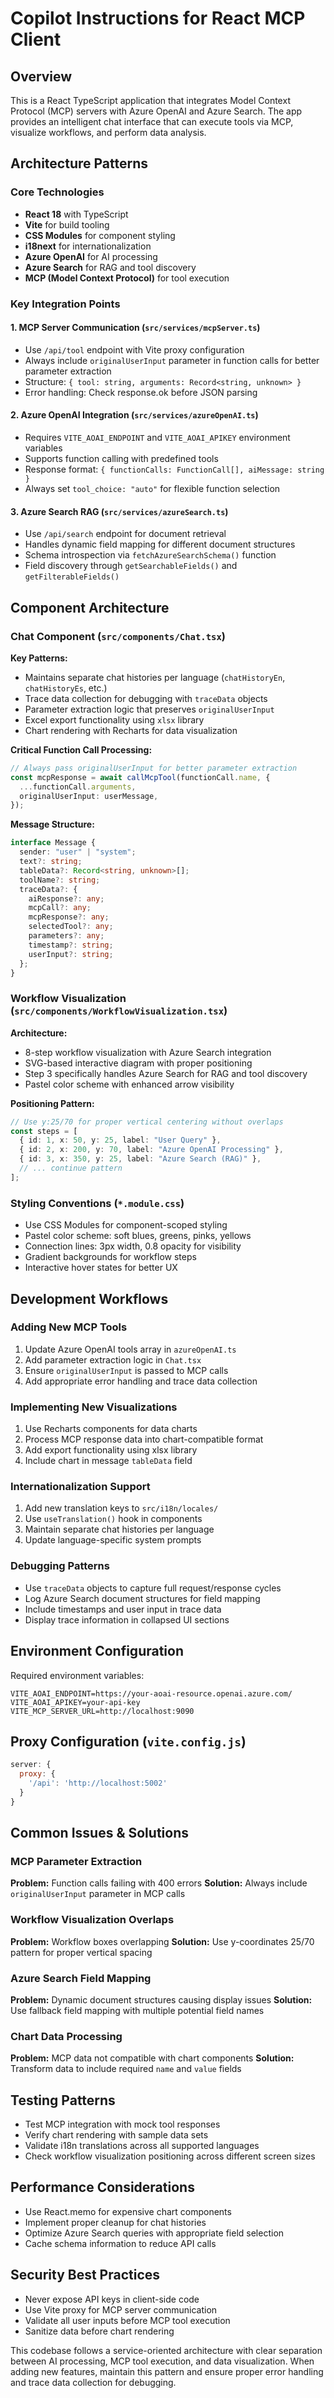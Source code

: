 # Copilot Instructions for React MCP Client

## Overview

This is a React TypeScript application that integrates Model Context Protocol (MCP) servers with Azure OpenAI and Azure Search. The app provides an intelligent chat interface that can execute tools via MCP, visualize workflows, and perform data analysis.

## Architecture Patterns

### Core Technologies

- **React 18** with TypeScript
- **Vite** for build tooling
- **CSS Modules** for component styling
- **i18next** for internationalization
- **Azure OpenAI** for AI processing
- **Azure Search** for RAG and tool discovery
- **MCP (Model Context Protocol)** for tool execution

### Key Integration Points

#### 1. MCP Server Communication (`src/services/mcpServer.ts`)

- Use `/api/tool` endpoint with Vite proxy configuration
- Always include `originalUserInput` parameter in function calls for better parameter extraction
- Structure: `{ tool: string, arguments: Record<string, unknown> }`
- Error handling: Check response.ok before JSON parsing

#### 2. Azure OpenAI Integration (`src/services/azureOpenAI.ts`)

- Requires `VITE_AOAI_ENDPOINT` and `VITE_AOAI_APIKEY` environment variables
- Supports function calling with predefined tools
- Response format: `{ functionCalls: FunctionCall[], aiMessage: string }`
- Always set `tool_choice: "auto"` for flexible function selection

#### 3. Azure Search RAG (`src/services/azureSearch.ts`)

- Use `/api/search` endpoint for document retrieval
- Handles dynamic field mapping for different document structures
- Schema introspection via `fetchAzureSearchSchema()` function
- Field discovery through `getSearchableFields()` and `getFilterableFields()`

## Component Architecture

### Chat Component (`src/components/Chat.tsx`)

**Key Patterns:**

- Maintains separate chat histories per language (`chatHistoryEn`, `chatHistoryEs`, etc.)
- Trace data collection for debugging with `traceData` objects
- Parameter extraction logic that preserves `originalUserInput`
- Excel export functionality using `xlsx` library
- Chart rendering with Recharts for data visualization

**Critical Function Call Processing:**

```typescript
// Always pass originalUserInput for better parameter extraction
const mcpResponse = await callMcpTool(functionCall.name, {
  ...functionCall.arguments,
  originalUserInput: userMessage,
});
```

**Message Structure:**

```typescript
interface Message {
  sender: "user" | "system";
  text?: string;
  tableData?: Record<string, unknown>[];
  toolName?: string;
  traceData?: {
    aiResponse?: any;
    mcpCall?: any;
    mcpResponse?: any;
    selectedTool?: any;
    parameters?: any;
    timestamp?: string;
    userInput?: string;
  };
}
```

### Workflow Visualization (`src/components/WorkflowVisualization.tsx`)

**Architecture:**

- 8-step workflow visualization with Azure Search integration
- SVG-based interactive diagram with proper positioning
- Step 3 specifically handles Azure Search for RAG and tool discovery
- Pastel color scheme with enhanced arrow visibility

**Positioning Pattern:**

```typescript
// Use y:25/70 for proper vertical centering without overlaps
const steps = [
  { id: 1, x: 50, y: 25, label: "User Query" },
  { id: 2, x: 200, y: 70, label: "Azure OpenAI Processing" },
  { id: 3, x: 350, y: 25, label: "Azure Search (RAG)" },
  // ... continue pattern
];
```

### Styling Conventions (`*.module.css`)

- Use CSS Modules for component-scoped styling
- Pastel color scheme: soft blues, greens, pinks, yellows
- Connection lines: 3px width, 0.8 opacity for visibility
- Gradient backgrounds for workflow steps
- Interactive hover states for better UX

## Development Workflows

### Adding New MCP Tools

1. Update Azure OpenAI tools array in `azureOpenAI.ts`
2. Add parameter extraction logic in `Chat.tsx`
3. Ensure `originalUserInput` is passed to MCP calls
4. Add appropriate error handling and trace data collection

### Implementing New Visualizations

1. Use Recharts components for data charts
2. Process MCP response data into chart-compatible format
3. Add export functionality using xlsx library
4. Include chart in message `tableData` field

### Internationalization Support

1. Add new translation keys to `src/i18n/locales/`
2. Use `useTranslation()` hook in components
3. Maintain separate chat histories per language
4. Update language-specific system prompts

### Debugging Patterns

- Use `traceData` objects to capture full request/response cycles
- Log Azure Search document structures for field mapping
- Include timestamps and user input in trace data
- Display trace information in collapsed UI sections

## Environment Configuration

Required environment variables:

```
VITE_AOAI_ENDPOINT=https://your-aoai-resource.openai.azure.com/
VITE_AOAI_APIKEY=your-api-key
VITE_MCP_SERVER_URL=http://localhost:9090
```

## Proxy Configuration (`vite.config.js`)

```javascript
server: {
  proxy: {
    '/api': 'http://localhost:5002'
  }
}
```

## Common Issues & Solutions

### MCP Parameter Extraction

**Problem:** Function calls failing with 400 errors
**Solution:** Always include `originalUserInput` parameter in MCP calls

### Workflow Visualization Overlaps

**Problem:** Workflow boxes overlapping
**Solution:** Use y-coordinates 25/70 pattern for proper vertical spacing

### Azure Search Field Mapping

**Problem:** Dynamic document structures causing display issues
**Solution:** Use fallback field mapping with multiple potential field names

### Chart Data Processing

**Problem:** MCP data not compatible with chart components
**Solution:** Transform data to include required `name` and `value` fields

## Testing Patterns

- Test MCP integration with mock tool responses
- Verify chart rendering with sample data sets
- Validate i18n translations across all supported languages
- Check workflow visualization positioning across different screen sizes

## Performance Considerations

- Use React.memo for expensive chart components
- Implement proper cleanup for chat histories
- Optimize Azure Search queries with appropriate field selection
- Cache schema information to reduce API calls

## Security Best Practices

- Never expose API keys in client-side code
- Use Vite proxy for MCP server communication
- Validate all user inputs before MCP tool execution
- Sanitize data before chart rendering

This codebase follows a service-oriented architecture with clear separation between AI processing, MCP tool execution, and data visualization. When adding new features, maintain this pattern and ensure proper error handling and trace data collection for debugging.

